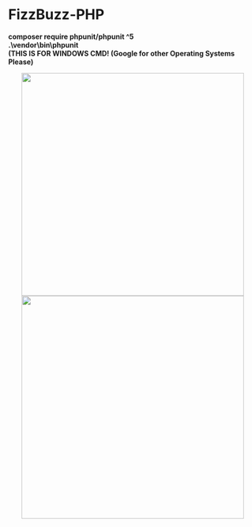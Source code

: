 # FizzBuzz-PHP

**composer require phpunit/phpunit ^5**<br>
**.\vendor\bin\phpunit**<br>
**(THIS IS FOR WINDOWS CMD! (Google for other Operating Systems Please)**<br> 

<p align="center">
<img width="450px" src="https://fizzbuzz3.s3-eu-west-1.amazonaws.com/fizz-buzz-icon.png">
<img width="450px" src="https://fizzbuzz3.s3-eu-west-1.amazonaws.com/php_300.png">
</p>
